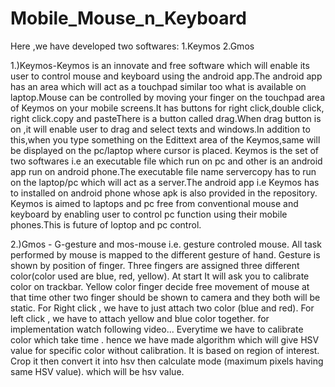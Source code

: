 # Mobile_Mouse_n_Keyboard
Here ,we have developed two softwares:
1.Keymos
2.Gmos


1.)Keymos-Keymos is an innovate and free software which will enable its user to control mouse and keyboard using the
android app.The android app has an area which will act as a touchpad similar too what is available on laptop.Mouse can be
controlled by moving your finger on the touchpad area of Keymos on your mobile screens.It has buttons for right click,double click,
right click.copy and pasteThere is a button called drag.When drag button is on ,it will enable user to drag and select texts 
and windows.In addition to this,when you type something on the Edittext area of the Keymos,same will be displayed on the pc/laptop 
where cursor is placed.
  Keymos is the set of two softwares i.e an executable file which run on pc and other is an android app 
run on android phone.The executable file name servercopy has to run on the laptop/pc which will act as a server.The android app i.e 
Keymos has to installed on android phone whose apk is also provided in the repository.
  Keymos is aimed to laptops and pc free from conventional mouse and keyboard by enabling user to control pc function using their 
  mobile phones.This is future of loptop and pc control.
  
  
  2.)Gmos - G-gesture and mos-mouse i.e. gesture controled mouse. All task performed by mouse is mapped to the different gesture of hand.
  Gesture is shown by position of finger. Three fingers are assigned three different color(color used are blue, red, yellow). At start It will ask you to calibrate color on trackbar. Yellow color finger decide free movement of mouse at that time other two finger should be shown to camera and they both will be static. For Right click , we have to just attach two color (blue and red). For left click , we have to attach yellow and blue color together.
  for implementation watch following video...
 Everytime we have to calibrate color which take time . hence we have made algorithm which will give HSV value for specific color without calibration. It is based on region of interest. Crop it then convert it into hsv then calculate mode (maximum pixels having same HSV value). which will be hsv value.
 
